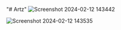 "# Artz" 
![Screenshot 2024-02-12 143442](https://github.com/abdirahman935/Artz/assets/61992650/a42e8f8b-f0ed-4152-9221-8fa8f3e0b21f)


![Screenshot 2024-02-12 143535](https://github.com/abdirahman935/Artz/assets/61992650/e39d5f59-9f61-456a-bd10-4e075d01c787)

